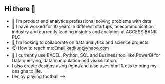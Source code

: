 ## Hi there 👋
- 🔭 I’m product and analytics professional solving problems with data
- 🌱 I have worked for 10 years in different startups, telecommunication industry and currently leading insights and analytics at ACCESS BANK PLC.
- 👯 I’m looking to collaborate on data analytics and science projects
- 📫 How to reach me:Email kadkun@yhaoo.com
- 🌱 I currently use EXCEL, Python,  SQL and Business tool like;PowerBI for Data querying, data manipulation and visualization.
-    I also create designs using figma and also uses html & css to bring my designs to life.
-    I enjoy playing football
--> 
  
